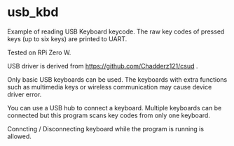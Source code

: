 # usb_kbd

Example of reading USB Keyboard keycode.
The raw key codes of pressed keys (up to six keys) are printed
to UART.

Tested on RPi Zero W.

USB driver is derived from https://github.com/Chadderz121/csud .

Only basic USB keyboards can be used. The keyboards with extra
functions such as multimedia keys or wireless communication may
cause device driver error.


You can use a USB hub to connect a keyboard. Multiple keyboards
can be connected but this program scans key codes from only one
keyboard.

Conncting / Disconnecting keyboard while the program is running
is allowed.
